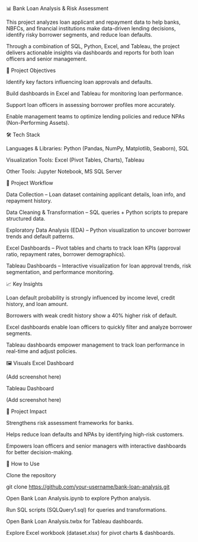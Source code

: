 📊 Bank Loan Analysis & Risk Assessment

This project analyzes loan applicant and repayment data to help banks, NBFCs, and financial institutions make data-driven lending decisions, identify risky borrower segments, and reduce loan defaults.

Through a combination of SQL, Python, Excel, and Tableau, the project delivers actionable insights via dashboards and reports for both loan officers and senior management.

🚀 Project Objectives

Identify key factors influencing loan approvals and defaults.

Build dashboards in Excel and Tableau for monitoring loan performance.

Support loan officers in assessing borrower profiles more accurately.

Enable management teams to optimize lending policies and reduce NPAs (Non-Performing Assets).

🛠️ Tech Stack

Languages & Libraries: Python (Pandas, NumPy, Matplotlib, Seaborn), SQL

Visualization Tools: Excel (Pivot Tables, Charts), Tableau

Other Tools: Jupyter Notebook, MS SQL Server

📂 Project Workflow

Data Collection – Loan dataset containing applicant details, loan info, and repayment history.

Data Cleaning & Transformation – SQL queries + Python scripts to prepare structured data.

Exploratory Data Analysis (EDA) – Python visualization to uncover borrower trends and default patterns.

Excel Dashboards – Pivot tables and charts to track loan KPIs (approval ratio, repayment rates, borrower demographics).

Tableau Dashboards – Interactive visualization for loan approval trends, risk segmentation, and performance monitoring.

📈 Key Insights

Loan default probability is strongly influenced by income level, credit history, and loan amount.

Borrowers with weak credit history show a 40% higher risk of default.

Excel dashboards enable loan officers to quickly filter and analyze borrower segments.

Tableau dashboards empower management to track loan performance in real-time and adjust policies.

🖼️ Visuals
Excel Dashboard

(Add screenshot here)

Tableau Dashboard

(Add screenshot here)

🤝 Project Impact

Strengthens risk assessment frameworks for banks.

Helps reduce loan defaults and NPAs by identifying high-risk customers.

Empowers loan officers and senior managers with interactive dashboards for better decision-making.

📌 How to Use

Clone the repository

git clone https://github.com/your-username/bank-loan-analysis.git


Open Bank Loan Analysis.ipynb to explore Python analysis.

Run SQL scripts (SQLQuery1.sql) for queries and transformations.

Open Bank Loan Analysis.twbx for Tableau dashboards.

Explore Excel workbook (dataset.xlsx) for pivot charts & dashboards.
